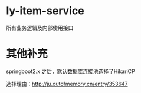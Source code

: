 # ly-item-service

所有业务逻辑及内部使用接口

# 其他补充

springboot2.x 之后，默认数据库连接池选择了HikariCP

选择理由：http://ju.outofmemory.cn/entry/353647
